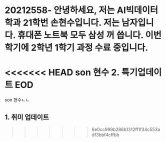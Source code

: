# 20212558- 안녕하세요, 저는 AI빅데이터학과 21학번 손현수입니다. 저는 남자입니다. 휴대폰 노트북 모두 삼성 꺼 씁니다. 이번학기에 2학년 1학기 과정 수료 중입니다.
<<<<<<< HEAD
son 현수
2. 특기업데이트
EOD
=======
son 현수ㄴㄴ
## 1. 취미 업데이트
>>>>>>> 6e0cc999b286b1312ff1f34c553adf3bbf4cffbb
